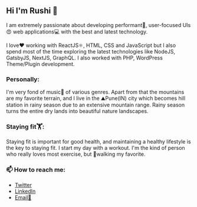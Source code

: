 ## Hi I'm Rushi 👋

<!--
**rushijagani/rushijagani** is a ✨ _special_ ✨ repository because its `README.md` (this file) appears on your GitHub profile.

Here are some ideas to get you started:

- 🔭 I’m currently working on ...
- 🌱 I’m currently learning ...
- 👯 I’m looking to collaborate on ...
- 🤔 I’m looking for help with ...
- 💬 Ask me about ...
- 📫 How to reach me: ...
- 😄 Pronouns: ...
- ⚡ Fun fact: ...
-->


I am extremely passionate about developing performant🚀, user-focused UIs 😍 web applications💻 with the best and latest technology.

I love❤️️ working with ReactJS⚛️, HTML, CSS and JavaScript but I also spend most of the time exploring the latest technologies like NodeJS, GatsbyJS, NextJS, GraphQL. I also worked with PHP, WordPress Theme/Plugin development.

### Personally:
 I'm very fond of music🎼 of various genres. Apart from that the mountains are my favorite terrain, and I live in the ⛰Pune(IN) city which becomes hill station in rainy season due to an extensive mountain range. Rainy season turns the entire dry lands into beautiful nature landscapes.

### Staying fit🏋:
Staying fit is important for good health, and maintaining a healthy lifestyle is the key to staying fit. I start my day with a workout. I'm the kind of person who really loves most exercise, but 🚶walking my favorite.

### 📫 How to reach me:
- [Twitter](https://twitter.com/rushijagani_rj)
- [LinkedIn](https://www.linkedin.com/in/rushi-jagani-99a37241/)
- [Email📧](mailto:rushi.jagani@ymail.com)
